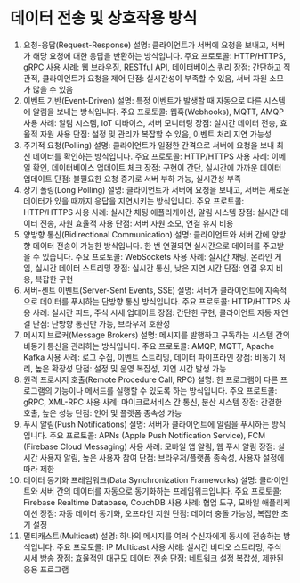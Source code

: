 # 데이터 전송 및 상호작용 방식

1. 요청-응답(Request-Response)
설명: 클라이언트가 서버에 요청을 보내고, 서버가 해당 요청에 대한 응답을 반환하는 방식입니다.
주요 프로토콜: HTTP/HTTPS, gRPC
사용 사례: 웹 브라우징, RESTful API, 데이터베이스 쿼리
장점: 간단하고 직관적, 클라이언트가 요청을 제어
단점: 실시간성이 부족할 수 있음, 서버 자원 소모가 많을 수 있음
2. 이벤트 기반(Event-Driven)
설명: 특정 이벤트가 발생할 때 자동으로 다른 시스템에 알림을 보내는 방식입니다.
주요 프로토콜: 웹훅(Webhooks), MQTT, AMQP
사용 사례: 알림 시스템, IoT 디바이스, 서버 모니터링
장점: 실시간 데이터 전송, 효율적 자원 사용
단점: 설정 및 관리가 복잡할 수 있음, 이벤트 처리 지연 가능성
3. 주기적 요청(Polling)
설명: 클라이언트가 일정한 간격으로 서버에 요청을 보내 최신 데이터를 확인하는 방식입니다.
주요 프로토콜: HTTP/HTTPS
사용 사례: 이메일 확인, 데이터베이스 업데이트 체크
장점: 구현이 간단, 실시간에 가까운 데이터 업데이트
단점: 불필요한 요청 증가로 서버 부하 가능, 실시간성 부족
4. 장기 폴링(Long Polling)
설명: 클라이언트가 서버에 요청을 보내고, 서버는 새로운 데이터가 있을 때까지 응답을 지연시키는 방식입니다.
주요 프로토콜: HTTP/HTTPS
사용 사례: 실시간 채팅 애플리케이션, 알림 시스템
장점: 실시간 데이터 전송, 자원 효율적 사용
단점: 서버 자원 소모, 연결 유지 비용
5. 양방향 통신(Bidirectional Communication)
설명: 클라이언트와 서버 간에 양방향 데이터 전송이 가능한 방식입니다. 한 번 연결되면 실시간으로 데이터를 주고받을 수 있습니다.
주요 프로토콜: WebSockets
사용 사례: 실시간 채팅, 온라인 게임, 실시간 데이터 스트리밍
장점: 실시간 통신, 낮은 지연 시간
단점: 연결 유지 비용, 복잡한 구현
6. 서버-센트 이벤트(Server-Sent Events, SSE)
설명: 서버가 클라이언트에 지속적으로 데이터를 푸시하는 단방향 통신 방식입니다.
주요 프로토콜: HTTP/HTTPS
사용 사례: 실시간 피드, 주식 시세 업데이트
장점: 간단한 구현, 클라이언트 자동 재연결
단점: 단방향 통신만 가능, 브라우저 호환성
7. 메시지 브로커(Message Brokers)
설명: 메시지를 발행하고 구독하는 시스템 간의 비동기 통신을 관리하는 방식입니다.
주요 프로토콜: AMQP, MQTT, Apache Kafka
사용 사례: 로그 수집, 이벤트 스트리밍, 데이터 파이프라인
장점: 비동기 처리, 높은 확장성
단점: 설정 및 운영 복잡성, 지연 시간 발생 가능
8. 원격 프로시저 호출(Remote Procedure Call, RPC)
설명: 한 프로그램이 다른 프로그램의 기능이나 메서드를 실행할 수 있도록 하는 방식입니다.
주요 프로토콜: gRPC, XML-RPC
사용 사례: 마이크로서비스 간 통신, 분산 시스템
장점: 간결한 호출, 높은 성능
단점: 언어 및 플랫폼 종속성 가능
9. 푸시 알림(Push Notifications)
설명: 서버가 클라이언트에 알림을 푸시하는 방식입니다.
주요 프로토콜: APNs (Apple Push Notification Service), FCM (Firebase Cloud Messaging)
사용 사례: 모바일 앱 알림, 웹 푸시 알림
장점: 실시간 사용자 알림, 높은 사용자 참여
단점: 브라우저/플랫폼 종속성, 사용자 설정에 따라 제한
10. 데이터 동기화 프레임워크(Data Synchronization Frameworks)
설명: 클라이언트와 서버 간의 데이터를 자동으로 동기화하는 프레임워크입니다.
주요 프로토콜: Firebase Realtime Database, CouchDB
사용 사례: 협업 도구, 모바일 애플리케이션
장점: 자동 데이터 동기화, 오프라인 지원
단점: 데이터 충돌 가능성, 복잡한 초기 설정
11. 멀티캐스트(Multicast)
설명: 하나의 메시지를 여러 수신자에게 동시에 전송하는 방식입니다.
주요 프로토콜: IP Multicast
사용 사례: 실시간 비디오 스트리밍, 주식 시세 방송
장점: 효율적인 대규모 데이터 전송
단점: 네트워크 설정 복잡성, 제한된 응용 프로그램